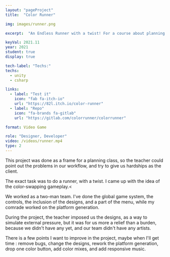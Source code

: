 ```yaml
---
layout: "pageProject"
title:  "Color Runner"

img: images/runner.png

excerpt:  "An Endless Runner with a twist! For a course about planning."

keyVal: 2021.11
year: 2021
student: true
display: true

tech-label: "Techs:"
techs:
  - unity
  - csharp

links:
  - label: "Test it"
    icon: "fab fa-itch-io"
    url: "https://82l.itch.io/color-runner"
  - label: "Repo"
    icon: "fa-brands fa-gitlab"
    url: "https://gitlab.com/colorrunner/colorrunner"

format: Video Game

role: "Designer, Developer"
video: /videos/runner.mp4
type: 2
---
```

<p>This project was done as a frame for a planning class, so the teacher could point out the problems in our workflow, and try to give us hardships as the client.</p>
<p>The exact task was to do a runner, with a twist. I came up with the idea of the color-swapping gameplay.<
<p>We worked as a two-man team. I've done the global game system, the controls, the inclusion of the designs, and a part of the menu, while my comrade worked on the platform generation.</p>
<p>During the project, the teacher imposed us the designs, as a way to simulate external pressure, but it was for us more a relief than a burden, because we didn't have any yet, and our team didn't have any artists.</p>
<p>There is a few points I want to improve in the project, maybe when I'll get time : remove bugs, change the designs, rework the platform generation, drop one color button, add color mixes, and add responsive music.</p>

